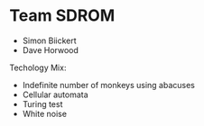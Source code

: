 # Team SDROM

* Simon Biickert
* Dave Horwood

Techology Mix:

* Indefinite number of monkeys using abacuses
* Cellular automata
* Turing test
* White noise




